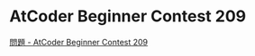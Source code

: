 AtCoder Beginner Contest 209
===

[問題 - AtCoder Beginner Contest 209](https://atcoder.jp/contests/abc209/tasks)

